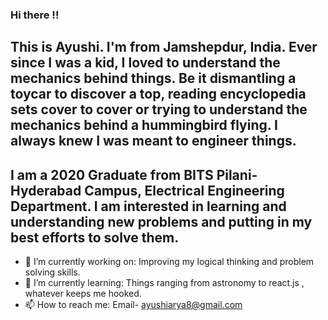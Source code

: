 ### Hi there !!

## This is Ayushi. I'm from Jamshepdur, India. Ever since I was a kid, I loved to understand the mechanics behind things. Be it dismantling a toycar to discover a top, reading encyclopedia sets cover to cover or trying to understand the mechanics behind a hummingbird flying. I always knew I was meant to engineer things.
## I am a 2020 Graduate from BITS Pilani-Hyderabad Campus, Electrical Engineering Department. I am interested in learning and understanding new problems and putting in my best efforts to solve them.

- 🔭 I’m currently working on: Improving my logical thinking and problem solving skills. 
- 🌱 I’m currently learning: Things ranging from astronomy to react.js , whatever keeps me hooked. 
- 📫 How to reach me: Email- ayushiarya8@gmail.com
